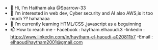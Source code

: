 - 👋 Hi, I’m Haitham aka  @Sparrow-33
- 👀 I’m interested in web dev, Cyber security and AI also AWS,is it too much ?? hahahaaa
- 🌱 I’m currently learning HTML/CSS ,javascript  as a beguinning
- 📫 How to reach me - Facebook : haytham.elhaoudi.3
                      -linkedin : https://www.linkedin.com/in/haytham-el-haoudi-a020811b7
                      -Email     : elhaoudihaytham2001@gmail.com

<!---
Sparrow-33/Sparrow-33 is a ✨ special ✨ repository because its `README.md` (this file) appears on your GitHub profile.
You can click the Preview link to take a look at your changes.
--->
